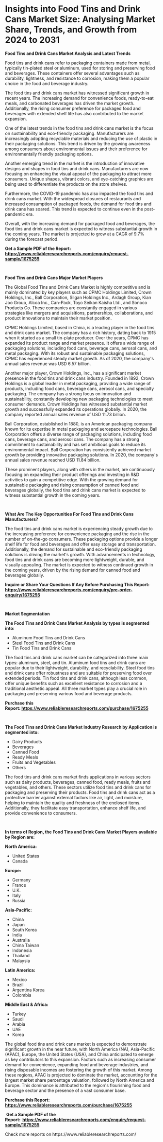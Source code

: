 <p><h1>Insights into Food Tins and Drink Cans Market Size: Analysing Market Share, Trends, and Growth from 2024 to 2031</h1></p><p><strong>Food Tins and Drink Cans Market Analysis and Latest Trends</strong></p>
<p><p>Food tins and drink cans refer to packaging containers made from metal, typically tin-plated steel or aluminum, used for storing and preserving food and beverages. These containers offer several advantages such as durability, lightness, and resistance to corrosion, making them a popular choice in the food and beverage industry.</p><p>The food tins and drink cans market has witnessed significant growth in recent years. The increasing demand for convenience foods, ready-to-eat meals, and carbonated beverages has driven the market growth. Additionally, the rising consumer preference for packaged food and beverages with extended shelf life has also contributed to the market expansion.</p><p>One of the latest trends in the food tins and drink cans market is the focus on sustainability and eco-friendly packaging. Manufacturers are increasingly adopting recyclable materials and reducing the use of plastic in their packaging solutions. This trend is driven by the growing awareness among consumers about environmental issues and their preference for environmentally friendly packaging options.</p><p>Another emerging trend in the market is the introduction of innovative designs and shapes in food tins and drink cans. Manufacturers are now focusing on enhancing the visual appeal of the packaging to attract more consumers. Unique shapes, vibrant colors, and eye-catching graphics are being used to differentiate the products on the store shelves.</p><p>Furthermore, the COVID-19 pandemic has also impacted the food tins and drink cans market. With the widespread closures of restaurants and increased consumption of packaged foods, the demand for food tins and drink cans has soared. This trend is expected to continue even in the post-pandemic era.</p><p>Overall, with the increasing demand for packaged food and beverages, the food tins and drink cans market is expected to witness substantial growth in the coming years. The market is projected to grow at a CAGR of 9.7% during the forecast period.</p></p>
<p><strong>Get a Sample PDF of the Report:&nbsp; <a href="https://www.reliableresearchreports.com/enquiry/request-sample/1675255">https://www.reliableresearchreports.com/enquiry/request-sample/1675255</a></strong></p>
<p>&nbsp;</p>
<p><strong>Food Tins and Drink Cans Major Market Players</strong></p>
<p><p>The Global Food Tins and Drink Cans Market is highly competitive and is mainly dominated by key players such as CPMC Holdings Limited, Crown Holdings, Inc., Ball Corporation, Silgan Holdings Inc., Ardagh Group, Kian Joo Group, Alcoa Inc., Can-Pack, Toyo Seikan Kaisha Ltd., and Sonoco Products Co. These companies are constantly engaged in various strategies like mergers and acquisitions, partnerships, collaborations, and product innovations to maintain their market position.</p><p>CPMC Holdings Limited, based in China, is a leading player in the food tins and drink cans market. The company has a rich history, dating back to 1915 when it started as a small tin-plate producer. Over the years, CPMC has expanded its product range and market presence. It offers a wide range of packaging solutions, including food cans, beverage cans, aerosol cans, and metal packaging. With its robust and sustainable packaging solutions, CPMC has experienced steady market growth. As of 2020, the company's annual sales revenue was USD 6.57 billion.</p><p>Another major player, Crown Holdings, Inc., has a significant market presence in the food tins and drink cans industry. Founded in 1892, Crown Holdings is a global leader in metal packaging, providing a wide range of products, including food cans, beverage cans, aerosol cans, and specialty packaging. The company has a strong focus on innovation and sustainability, constantly developing new packaging technologies to meet consumer demands. Crown Holdings has witnessed substantial market growth and successfully expanded its operations globally. In 2020, the company reported annual sales revenue of USD 11.73 billion.</p><p>Ball Corporation, established in 1880, is an American packaging company known for its expertise in metal packaging and aerospace technologies. Ball Corporation offers a diverse range of packaging solutions, including food cans, beverage cans, and aerosol cans. The company has a strong commitment to sustainability and has set ambitious goals to reduce its environmental impact. Ball Corporation has consistently achieved market growth by providing innovative packaging solutions. In 2020, the company's annual sales revenue reached USD 11.84 billion.</p><p>These prominent players, along with others in the market, are continuously focusing on expanding their product offerings and investing in R&D activities to gain a competitive edge. With the growing demand for sustainable packaging and rising consumption of canned food and beverages globally, the food tins and drink cans market is expected to witness substantial growth in the coming years.</p></p>
<p>&nbsp;</p>
<p><strong>What Are The Key Opportunities For Food Tins and Drink Cans Manufacturers?</strong></p>
<p><p>The food tins and drink cans market is experiencing steady growth due to the increasing preference for convenience packaging and the rise in the number of on-the-go consumers. These packaging options provide a longer shelf life for food and beverages and offer easy storage and transportation. Additionally, the demand for sustainable and eco-friendly packaging solutions is driving the market's growth. With advancements in technology, food tins and drink cans are becoming more lightweight, durable, and visually appealing. The market is expected to witness continued growth in the coming years, driven by the rising demand for canned food and beverages globally.</p></p>
<p><strong>Inquire or Share Your Questions If Any Before Purchasing This Report: <a href="https://www.reliableresearchreports.com/enquiry/pre-order-enquiry/1675255">https://www.reliableresearchreports.com/enquiry/pre-order-enquiry/1675255</a></strong></p>
<p>&nbsp;</p>
<p><strong>Market Segmentation</strong></p>
<p><strong>The Food Tins and Drink Cans Market Analysis by types is segmented into:</strong></p>
<p><ul><li>Aluminum Food Tins and Drink Cans</li><li>Steel Food Tins and Drink Cans</li><li>Tin Food Tins and Drink Cans</li></ul></p>
<p><p>The food tins and drink cans market can be categorized into three main types: aluminum, steel, and tin. Aluminum food tins and drink cans are popular due to their lightweight, durability, and recyclability. Steel food tins and drink cans offer robustness and are suitable for preserving food over extended periods. Tin food tins and drink cans, although less common, offer unique benefits such as excellent resistance to corrosion and a traditional aesthetic appeal. All three market types play a crucial role in packaging and preserving various food and beverage products.</p></p>
<p><strong>Purchase this Report:&nbsp;<a href="https://www.reliableresearchreports.com/purchase/1675255">https://www.reliableresearchreports.com/purchase/1675255</a></strong></p>
<p>&nbsp;</p>
<p><strong>The Food Tins and Drink Cans Market Industry Research by Application is segmented into:</strong></p>
<p><ul><li>Dairy Products</li><li>Beverages</li><li>Canned Food</li><li>Ready Meals</li><li>Fruits and Vegetables</li><li>Others</li></ul></p>
<p><p>The food tins and drink cans market finds applications in various sectors such as dairy products, beverages, canned food, ready meals, fruits and vegetables, and others. These sectors utilize food tins and drink cans for packaging and preserving their products. Food tins and drink cans act as a protective barrier against external factors like air, light, and moisture, helping to maintain the quality and freshness of the enclosed items. Additionally, they facilitate easy transportation, enhance shelf life, and provide convenience to consumers.</p></p>
<p>&nbsp;</p>
<p><strong>In terms of Region, the Food Tins and Drink Cans Market Players available by Region are:</strong></p>
<p>
    <p> <strong> North America: </strong>
        <ul>
            <li>United States</li>
            <li>Canada</li>
        </ul>
        </p> 
    <p> <strong> Europe: </strong>
        <ul>
            <li>Germany</li>
            <li>France</li>
            <li>U.K.</li>
            <li>Italy</li>
            <li>Russia</li>
        </ul>
        </p> 
    <p> <strong> Asia-Pacific: </strong>
        <ul>
            <li>China</li>
            <li>Japan</li>
            <li>South Korea</li>
            <li>India</li>
            <li>Australia</li>
            <li>China Taiwan</li>
            <li>Indonesia</li>
            <li>Thailand</li>
            <li>Malaysia</li>
        </ul>
        </p> 
    <p> <strong> Latin America: </strong>
        <ul>
            <li>Mexico</li>
            <li>Brazil</li>
            <li>Argentina Korea</li>
            <li>Colombia</li>
        </ul>
        </p> 
    <p> <strong> Middle East & Africa: </strong>
        <ul>
            <li>Turkey</li>
            <li>Saudi</li>
            <li>Arabia</li>
            <li>UAE</li>
            <li>Korea</li>
        </ul>
    </p>
    </p>
<p><p>The global food tins and drink cans market is expected to demonstrate significant growth in the near future, with North America (NA), Asia-Pacific (APAC), Europe, the United States (USA), and China anticipated to emerge as key contributors to this expansion. Factors such as increasing consumer demand for convenience, expanding food and beverage industries, and rising disposable incomes are fostering the growth of this market. Among these regions, APAC is projected to dominate the market, accounting for the largest market share percentage valuation, followed by North America and Europe. This dominance is attributed to the region's flourishing food and beverage sector and the presence of a vast consumer base.</p></p>
<p><strong>Purchase this Report: <a href="https://www.reliableresearchreports.com/purchase/1675255">https://www.reliableresearchreports.com/purchase/1675255</a></strong></p>
<p>&nbsp;<strong>Get a Sample PDF of the Report:&nbsp;&nbsp;<a href="https://www.reliableresearchreports.com/enquiry/request-sample/1675255">https://www.reliableresearchreports.com/enquiry/request-sample/1675255</a></strong></p>
<p><strong></strong></p>
<p>Check more reports on https://www.reliableresearchreports.com/</p>